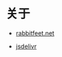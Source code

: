 # 关于

- [rabbitfeet.net](https://rabbitfeet.net)

- [jsdelivr](https://cdn.jsdelivr.net/gh/LuckyRabbitFeet/rabbitfeet.net/)
